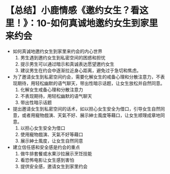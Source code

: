 # 【总结】小鹿情感《邀约女生？看这里！》：10-如何真诚地邀约女生到家里来约会

-   如何真诚地邀约女生到家里来约会的内心世界
    1.  男生遇到邀约女生到私密空间的困惑和担忧
    2.  提示男生可以通过暗示和真诚表达愿望邀约女生
    3.  建议男生在约会中逐渐拉近身心距离，避免过于急切和焦虑。
-   为了邀请女生到私密空间约会，需要化解女生的戒备心理和分散注意力，不表现期待，用轻松幽默的语气聊天，带出性暗示话题，让女生放松并自然同意。
    1.  化解女生戒备心理和分散注意力
    2.  不表现期待，用轻松幽默的语气聊天
    3.  带出性暗示话题
-   提出邀请女生到私密空间的话术，如以担心女生安全为借口，引导女生自然同意，或者用寵物戲演、天氣不好、展示紳士風度等藉口，让女生顺理成章地同意。
    1.  以担心女生安全为借口
    2.  使用寵物戲演、天氣不好等藉口
    3.  展示紳士風度，让女生自然同意
-   建立信任感和安全感是约会的重点
    1.  做牛排套餐或水果沙拉展示烹饪技能
    2.  看恐怖电影让女生感到害怕
    3.  提供安全感，邀请女生到家里约会